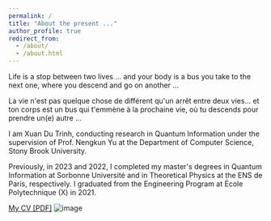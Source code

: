 ```yaml
---
permalink: /
title: "About the present ..."
author_profile: true
redirect_from: 
  - /about/
  - /about.html
---
```


Life is a stop between two lives ... and your body is a bus you take to the next one, where you descend and go on another  ...

La vie n'est pas quelque chose de différent qu'un arrêt entre deux vies... et ton corps est un bus qui t'emmène à la prochaine vie, où tu descends pour prendre un(e) autre ... 

I am Xuan Du Trinh, conducting research in Quantum Information under the supervision of Prof. Nengkun Yu at the Department of Computer Science, Stony Brook University.

Previously, in 2023 and 2022, I completed my master's degrees in Quantum Information at Sorbonne Université and in Theoretical Physics at the ENS de Paris, respectively. I graduated from the Engineering Program at École Polytechnique (X) in 2021.


[My CV [PDF]](/_page/Xuan_Du_Trinh_CV.pdf)
![image](/images/mainpage2.jpeg)




